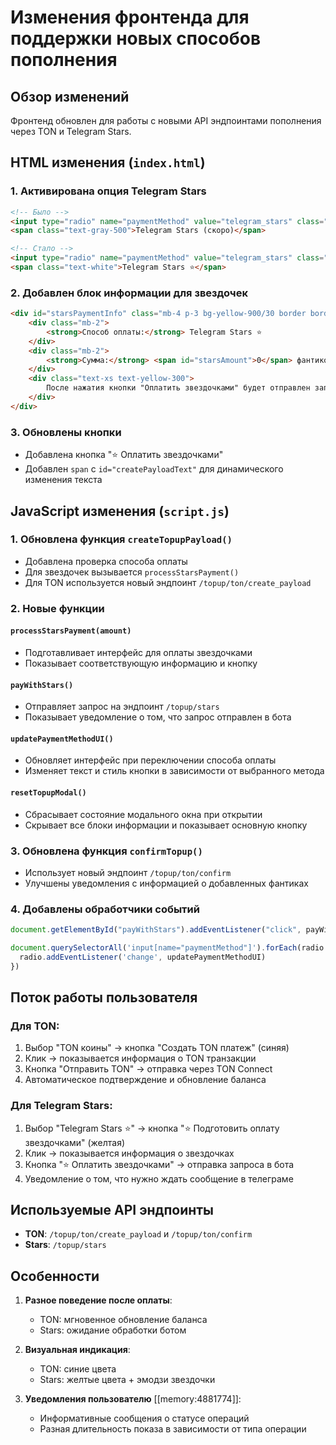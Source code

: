 # Изменения фронтенда для поддержки новых способов пополнения

## Обзор изменений

Фронтенд обновлен для работы с новыми API эндпоинтами пополнения через TON и Telegram Stars.

## HTML изменения (`index.html`)

### 1. Активирована опция Telegram Stars
```html
<!-- Было -->
<input type="radio" name="paymentMethod" value="telegram_stars" class="mr-2" disabled>
<span class="text-gray-500">Telegram Stars (скоро)</span>

<!-- Стало -->
<input type="radio" name="paymentMethod" value="telegram_stars" class="mr-2">
<span class="text-white">Telegram Stars ⭐</span>
```

### 2. Добавлен блок информации для звездочек
```html
<div id="starsPaymentInfo" class="mb-4 p-3 bg-yellow-900/30 border border-yellow-500/30 rounded text-sm text-yellow-200 hidden">
    <div class="mb-2">
        <strong>Способ оплаты:</strong> Telegram Stars ⭐
    </div>
    <div class="mb-2">
        <strong>Сумма:</strong> <span id="starsAmount">0</span> фантиков
    </div>
    <div class="text-xs text-yellow-300">
        После нажатия кнопки "Оплатить звездочками" будет отправлен запрос в телеграм бота для оплаты
    </div>
</div>
```

### 3. Обновлены кнопки
- Добавлена кнопка "⭐ Оплатить звездочками"
- Добавлен `span` с `id="createPayloadText"` для динамического изменения текста

## JavaScript изменения (`script.js`)

### 1. Обновлена функция `createTopupPayload()`
- Добавлена проверка способа оплаты
- Для звездочек вызывается `processStarsPayment()`
- Для TON используется новый эндпоинт `/topup/ton/create_payload`

### 2. Новые функции

#### `processStarsPayment(amount)`
- Подготавливает интерфейс для оплаты звездочками
- Показывает соответствующую информацию и кнопку

#### `payWithStars()`
- Отправляет запрос на эндпоинт `/topup/stars`
- Показывает уведомление о том, что запрос отправлен в бота

#### `updatePaymentMethodUI()`
- Обновляет интерфейс при переключении способа оплаты
- Изменяет текст и стиль кнопки в зависимости от выбранного метода

#### `resetTopupModal()`
- Сбрасывает состояние модального окна при открытии
- Скрывает все блоки информации и показывает основную кнопку

### 3. Обновлена функция `confirmTopup()`
- Использует новый эндпоинт `/topup/ton/confirm`
- Улучшены уведомления с информацией о добавленных фантиках

### 4. Добавлены обработчики событий
```javascript
document.getElementById("payWithStars").addEventListener("click", payWithStars)

document.querySelectorAll('input[name="paymentMethod"]').forEach(radio => {
  radio.addEventListener('change', updatePaymentMethodUI)
})
```

## Поток работы пользователя

### Для TON:
1. Выбор "TON коины" → кнопка "Создать TON платеж" (синяя)
2. Клик → показывается информация о TON транзакции
3. Кнопка "Отправить TON" → отправка через TON Connect
4. Автоматическое подтверждение и обновление баланса

### Для Telegram Stars:
1. Выбор "Telegram Stars ⭐" → кнопка "⭐ Подготовить оплату звездочками" (желтая)
2. Клик → показывается информация о звездочках
3. Кнопка "⭐ Оплатить звездочками" → отправка запроса в бота
4. Уведомление о том, что нужно ждать сообщение в телеграме

## Используемые API эндпоинты

- **TON**: `/topup/ton/create_payload` и `/topup/ton/confirm`
- **Stars**: `/topup/stars`

## Особенности

1. **Разное поведение после оплаты**:
   - TON: мгновенное обновление баланса
   - Stars: ожидание обработки ботом

2. **Визуальная индикация**:
   - TON: синие цвета
   - Stars: желтые цвета + эмодзи звездочки

3. **Уведомления пользователю** [[memory:4881774]]:
   - Информативные сообщения о статусе операций
   - Разная длительность показа в зависимости от типа операции